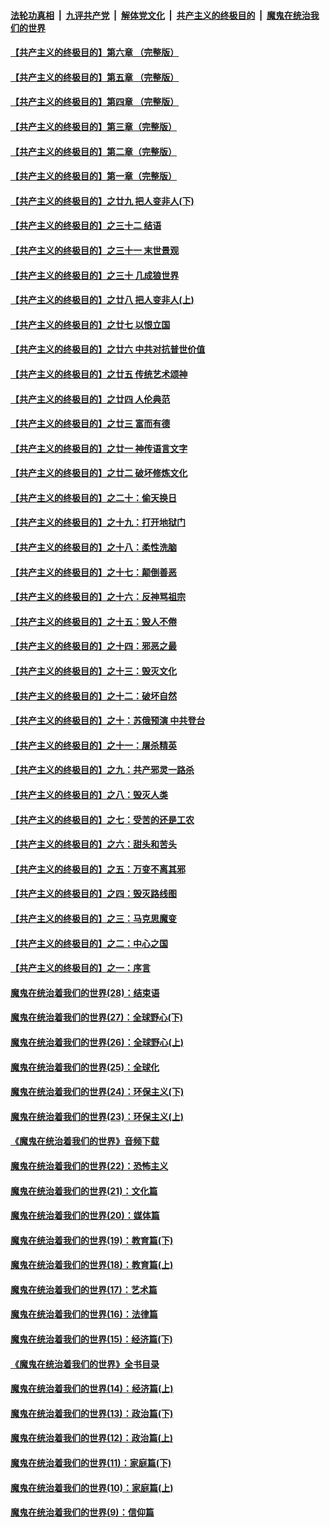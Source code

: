 ####  [法轮功真相](../../../../basic/blob/master/README.md?t=06231302) &nbsp;|&nbsp; [九评共产党](../../../../9ping.md/blob/master/README.md?t=06231302) &nbsp;|&nbsp; [解体党文化](../../../../jtdwh.md/blob/master/README.md?t=06231302)  &nbsp;|&nbsp; [共产主义的终极目的](../../../../gczydzjmd.md/blob/master/README.md?t=06231302) &nbsp;|&nbsp; [魔鬼在统治我们的世界](../../../../mgztzwmdsj.md/blob/master/README.md?t=06231302) 

#### [【共产主义的终极目的】第六章 （完整版）](../pages/nsc422/n11428913.md?t=06231302) 

#### [【共产主义的终极目的】第五章 （完整版）](../pages/nsc422/n11428912.md?t=06231302) 

#### [【共产主义的终极目的】第四章 （完整版）](../pages/nsc422/n11428907.md?t=06231302) 

#### [【共产主义的终极目的】第三章（完整版）](../pages/nsc422/n11428848.md?t=06231302) 

#### [【共产主义的终极目的】第二章（完整版）](../pages/nsc422/n11428831.md?t=06231302) 

#### [【共产主义的终极目的】第一章（完整版）](../pages/nsc422/n11417651.md?t=06231302) 

#### [【共产主义的终极目的】之廿九 把人变非人(下)](../pages/nsc422/n11344140.md?t=06231302) 

#### [【共产主义的终极目的】之三十二 结语](../pages/nsc422/n11360535.md?t=06231302) 

#### [【共产主义的终极目的】之三十一 末世景观](../pages/nsc422/n11351129.md?t=06231302) 

#### [【共产主义的终极目的】之三十 几成狼世界](../pages/nsc422/n11348280.md?t=06231302) 

#### [【共产主义的终极目的】之廿八 把人变非人(上)](../pages/nsc422/n11340492.md?t=06231302) 

#### [【共产主义的终极目的】之廿七 以恨立国](../pages/nsc422/n11336944.md?t=06231302) 

#### [【共产主义的终极目的】之廿六 中共对抗普世价值](../pages/nsc422/n11324785.md?t=06231302) 

#### [【共产主义的终极目的】之廿五 传统艺术颂神](../pages/nsc422/n11296396.md?t=06231302) 

#### [【共产主义的终极目的】之廿四 人伦典范](../pages/nsc422/n11296397.md?t=06231302) 

#### [【共产主义的终极目的】之廿三 富而有德](../pages/nsc422/n11283598.md?t=06231302) 

#### [【共产主义的终极目的】之廿一 神传语言文字](../pages/nsc422/n11263265.md?t=06231302) 

#### [【共产主义的终极目的】之廿二 破坏修炼文化](../pages/nsc422/n11245728.md?t=06231302) 

#### [【共产主义的终极目的】之二十：偷天换日](../pages/nsc422/n11238846.md?t=06231302) 

#### [【共产主义的终极目的】之十九：打开地狱门](../pages/nsc422/n11206376.md?t=06231302) 

#### [【共产主义的终极目的】之十八：柔性洗脑](../pages/nsc422/n11199994.md?t=06231302) 

#### [【共产主义的终极目的】之十七：颠倒善恶](../pages/nsc422/n11179782.md?t=06231302) 

#### [【共产主义的终极目的】之十六：反神骂祖宗](../pages/nsc422/n11166798.md?t=06231302) 

#### [【共产主义的终极目的】之十五：毁人不倦](../pages/nsc422/n11166792.md?t=06231302) 

#### [【共产主义的终极目的】之十四：邪恶之最](../pages/nsc422/n11150249.md?t=06231302) 

#### [【共产主义的终极目的】之十三：毁灭文化](../pages/nsc422/n11135227.md?t=06231302) 

#### [【共产主义的终极目的】之十二：破坏自然](../pages/nsc422/n11135214.md?t=06231302) 

#### [【共产主义的终极目的】之十：苏俄预演 中共登台](../pages/nsc422/n11118424.md?t=06231302) 

#### [【共产主义的终极目的】之十一：屠杀精英](../pages/nsc422/n11118442.md?t=06231302) 

#### [【共产主义的终极目的】之九：共产邪灵一路杀](../pages/nsc422/n11114139.md?t=06231302) 

#### [【共产主义的终极目的】之八：毁灭人类](../pages/nsc422/n11108503.md?t=06231302) 

#### [【共产主义的终极目的】之七：受苦的还是工农](../pages/nsc422/n11101809.md?t=06231302) 

#### [【共产主义的终极目的】之六：甜头和苦头](../pages/nsc422/n11096971.md?t=06231302) 

#### [【共产主义的终极目的】之五：万变不离其邪](../pages/nsc422/n11091285.md?t=06231302) 

#### [【共产主义的终极目的】之四：毁灭路线图](../pages/nsc422/n11086284.md?t=06231302) 

#### [【共产主义的终极目的】之三：马克思魔变](../pages/nsc422/n11061941.md?t=06231302) 

#### [【共产主义的终极目的】之二：中心之国](../pages/nsc422/n11047728.md?t=06231302) 

#### [【共产主义的终极目的】之一：序言](../pages/nsc422/n11086077.md?t=06231302) 

#### [魔鬼在统治着我们的世界(28)：结束语](../pages/nsc422/n10936246.md?t=06231302) 

#### [魔鬼在统治着我们的世界(27)：全球野心(下)](../pages/nsc422/n10928319.md?t=06231302) 

#### [魔鬼在统治着我们的世界(26)：全球野心(上)](../pages/nsc422/n10900318.md?t=06231302) 

#### [魔鬼在统治着我们的世界(25)：全球化](../pages/nsc422/n10788205.md?t=06231302) 

#### [魔鬼在统治着我们的世界(24)：环保主义(下)](../pages/nsc422/n10695307.md?t=06231302) 

#### [魔鬼在统治着我们的世界(23)：环保主义(上)](../pages/nsc422/n10688613.md?t=06231302) 

#### [《魔鬼在统治着我们的世界》音频下载](../pages/nsc422/n10635553.md?t=06231302) 

#### [魔鬼在统治着我们的世界(22)：恐怖主义](../pages/nsc422/n10614727.md?t=06231302) 

#### [魔鬼在统治着我们的世界(21)：文化篇](../pages/nsc422/n10597706.md?t=06231302) 

#### [魔鬼在统治着我们的世界(20)：媒体篇](../pages/nsc422/n10586579.md?t=06231302) 

#### [魔鬼在统治着我们的世界(19)：教育篇(下)](../pages/nsc422/n10564808.md?t=06231302) 

#### [魔鬼在统治着我们的世界(18)：教育篇(上)](../pages/nsc422/n10526970.md?t=06231302) 

#### [魔鬼在统治着我们的世界(17)：艺术篇](../pages/nsc422/n10499093.md?t=06231302) 

#### [魔鬼在统治着我们的世界(16)：法律篇](../pages/nsc422/n10485969.md?t=06231302) 

#### [魔鬼在统治着我们的世界(15)：经济篇(下)](../pages/nsc422/n10469975.md?t=06231302) 

#### [《魔鬼在统治着我们的世界》全书目录](../pages/nsc422/n10464261.md?t=06231302) 

#### [魔鬼在统治着我们的世界(14)：经济篇(上)](../pages/nsc422/n10457370.md?t=06231302) 

#### [魔鬼在统治着我们的世界(13)：政治篇(下)](../pages/nsc422/n10448270.md?t=06231302) 

#### [魔鬼在统治着我们的世界(12)：政治篇(上)](../pages/nsc422/n10444576.md?t=06231302) 

#### [魔鬼在统治着我们的世界(11)：家庭篇(下)](../pages/nsc422/n10440961.md?t=06231302) 

#### [魔鬼在统治着我们的世界(10)：家庭篇(上)](../pages/nsc422/n10435448.md?t=06231302) 

#### [魔鬼在统治着我们的世界(9)：信仰篇](../pages/nsc422/n10432159.md?t=06231302) 

